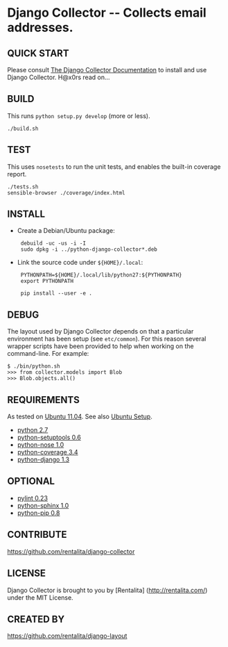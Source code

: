 Django Collector -- Collects email addresses.
===

## QUICK START

Please consult [The Django Collector
Documentation](http://django-collector.rtfd.org) to install and use
Django Collector. H@x0rs read on...

## BUILD

This runs `python setup.py develop` (more or less).

    ./build.sh

## TEST

This uses `nosetests` to run the unit tests, and enables the built-in
coverage report.

    ./tests.sh
    sensible-browser ./coverage/index.html

## INSTALL

 * Create a Debian/Ubuntu package:

        debuild -uc -us -i -I
        sudo dpkg -i ../python-django-collector*.deb

 * Link the source code under `${HOME}/.local`:

        PYTHONPATH=${HOME}/.local/lib/python27:${PYTHONPATH}
        export PYTHONPATH

        pip install --user -e .

## DEBUG

The layout used by Django Collector depends on that a particular
environment has been setup (see `etc/common`). For this reason several
wrapper scripts have been provided to help when working on the
command-line. For example:

    $ ./bin/python.sh
    >>> from collector.models import Blob
    >>> Blob.objects.all()

## REQUIREMENTS

As tested on [Ubuntu 11.04](http://ubuntu.com/). See also [Ubuntu
Setup](https://github.com/rentalita/ubuntu-setup).

 * [python 2.7](http://www.python.org/)
 * [python-setuptools 0.6](http://packages.python.org/distribute/)
 * [python-nose 1.0](http://code.google.com/p/python-nose/)
 * [python-coverage 3.4](http://nedbatchelder.com/code/coverage/)
 * [python-django 1.3](http://www.djangoproject.com/)

## OPTIONAL

 * [pylint 0.23](http://www.logilab.org/project/pylint)
 * [python-sphinx 1.0](http://sphinx.pocoo.org/)
 * [python-pip 0.8](http://www.pip-installer.org/)

## CONTRIBUTE

https://github.com/rentalita/django-collector

## LICENSE

Django Collector is brought to you by [Rentalita]
(http://rentalita.com/) under the MIT License.

## CREATED BY

https://github.com/rentalita/django-layout
